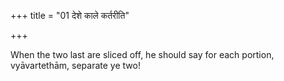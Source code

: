 +++
title = "01 देशे काले कर्तरीति"

+++

When the two last are sliced off, he should say for each portion, vyāvartethām, separate ye two!

[^1]: Vaidya in his Dictionary explains it, however, as any substance mixed with clarified butter and offered as a burnt offering, which can hardly be right.

